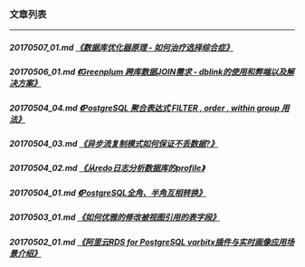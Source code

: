 ### 文章列表  
----  
##### 20170507_01.md   [《数据库优化器原理 - 如何治疗选择综合症》](20170507_01.md)  
##### 20170506_01.md   [《Greenplum 跨库数据JOIN需求 - dblink的使用和弊端以及解决方案》](20170506_01.md)  
##### 20170504_04.md   [《PostgreSQL 聚合表达式 FILTER , order , within group 用法》](20170504_04.md)  
##### 20170504_03.md   [《异步流复制模式如何保证不丢数据?》](20170504_03.md)  
##### 20170504_02.md   [《从redo日志分析数据库的profile》](20170504_02.md)  
##### 20170504_01.md   [《PostgreSQL全角、半角互相转换》](20170504_01.md)  
##### 20170503_01.md   [《如何优雅的修改被视图引用的表字段》](20170503_01.md)  
##### 20170502_01.md   [《阿里云RDS for PostgreSQL varbitx插件与实时画像应用场景介绍》](20170502_01.md)  
